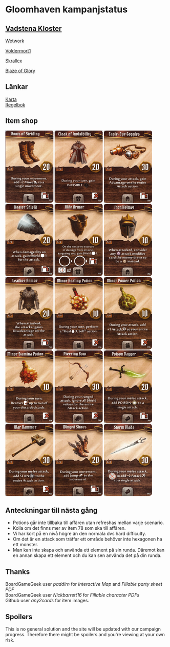 # Gloomhaven kampanjstatus

##  [Vadstena Kloster](allfathr.github.io/partysheet.png)
[Wetwork](allfathr.github.io/players/cragheart.png)

[Voldermort1](allfathr.github.io/players/tinkerer.png)

[Skrallex](allfathr.github.io/players/mindthief.png)

[Blaze of Glory](allfathr.github.io/players/spellweaver.png)

## Länkar
[Karta](allfathr.github.io/map.png)  
[Regelbok](https://drive.google.com/open?id=10Sjmjdyc2Fan62Ubi1LsHXtTz2r5wU-o)

## Item shop
<p float="left">
  <img src="firstset/boots-of-striding.png" alt="drawing" width="150"/>
  <img src="firstset/cloak-of-invisibility.png" alt="drawing" width="150"/>
  <img src="firstset/eagle-eye-goggles.png" alt="drawing" width="150"/>
  <img src="firstset/heater-shield.png" alt="drawing" width="150"/>
  <img src="firstset/hide-armor.png" alt="drawing" width="150"/>
  <img src="firstset/iron-helmet.png" alt="drawing" width="150"/>
  <img src="firstset/leather-armor.png" alt="drawing" width="150"/>
  <img src="firstset/minor-healing-potion.png" alt="drawing" width="150"/>
  <img src="firstset/minor-power-potion.png" alt="drawing" width="150"/>
  <img src="firstset/minor-stamina-potion.png" alt="drawing" width="150"/>
  <img src="firstset/piercing-bow.png" alt="drawing" width="150"/>
  <img src="firstset/poison-dagger.png" alt="drawing" width="150"/>
  <img src="firstset/war-hammer.png" alt="drawing" width="150"/>
  <img src="firstset/winged-shoes.png" alt="drawing" width="150"/>
  <img src="firstset/storm-blade.png" alt="drawing" width="150"/>
</p>

## Anteckningar till nästa gång
* Potions går inte tillbaka till affären utan refreshas mellan varje scenario.  
* Kolla om det finns mer av item 78 som ska till affären.  
* Vi har kört på en nivå högre än den normala dvs hard difficulty.  
* Om det är en attack som träffar ett område behöver inte hexagonen ha ett monster.  
* Man kan inte skapa och använda ett element på sin runda. Däremot kan en annan skapa ett element och du kan sen använda det på din runda.


## Thanks
BoardGameGeek user *paddirn* for *Interactive Map* and *Fillable party sheet PDF*  
BoardGameGeek user *Nickbarrett16* for *Fillable character PDFs*  
Github user *any2cards* for item images.


## Spoilers
This is no general solution and the site will be updated with our campaign progress. Therefore there might be spoilers and you're viewing at your own risk.
